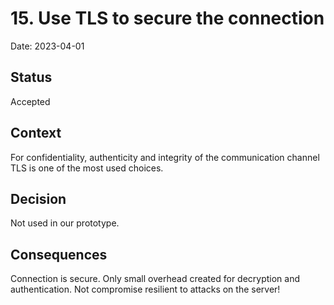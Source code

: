# 15. Use TLS to secure the connection

Date: 2023-04-01

## Status

Accepted

## Context

For confidentiality, authenticity and integrity of the communication channel TLS is one of the most used choices.

## Decision

Not used in our prototype.

## Consequences

Connection is secure. Only small overhead created for decryption and authentication. Not compromise resilient to attacks on the server!
